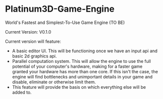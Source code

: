 # Platinum3D-Game-Engine
World's Fastest and Simplest-To-Use Game Engine (TO BE)

Current Version: V0.1.0

Current version will feature:
* A basic editor UI. This will be functioning once we have an input api and basic 2d graphics api.
* Parallel computation system. This will allow the engine to use the full potential of your computer's hardware, making for a faster game granted your hardware has more than one core. If this isn't the case, the engine will find bottlenecks and unimportant details in your game and disable, eliminate or otherwise limit them.
* This feature will provide the basis on which everything else will be added to.
